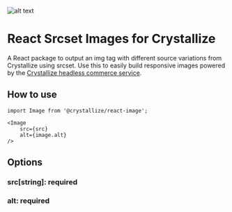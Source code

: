 ![alt text](https://raw.githubusercontent.com/snowballdigital/react-image/HEAD/media/logo.png "An illustration of an atom")

# React Srcset Images for Crystallize

A React package to output an img tag with different source variations from Crystallize using srcset. Use this to easily build responsive images powered by the [Crystallize headless commerce service](https://crystallize.com/).

## How to use

```
import Image from '@crystallize/react-image';
```

```
<Image
    src={src}
    alt={image.alt}
/>
```

## Options

### src[string]: required

### alt: required

